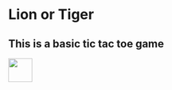# Lion or Tiger
## This is a basic tic tac toe game
<img src="https://github.com/thisisfaisalhere/LionTiger/tree/master/screenshot/img1.png" width="48">

